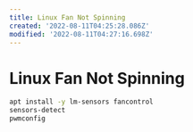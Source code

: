 ```yaml
---
title: Linux Fan Not Spinning
created: '2022-08-11T04:25:28.086Z'
modified: '2022-08-11T04:27:16.698Z'
---
```


# Linux Fan Not Spinning

```bash
apt install -y lm-sensors fancontrol
sensors-detect
pwmconfig
```

